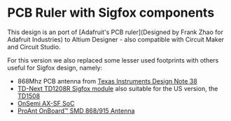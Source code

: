# PCB Ruler with Sigfox components

This design is an port of [Adafruit's PCB ruler](Designed by Frank Zhao for Adafruit Industries) to Altium Designer - also compatible with Circuit Maker and Circuit Studio.

For this version we also replaced some lesser used footprints with others useful for Sigfox design, namely:

* 868Mhz PCB antenna from [Texas Instruments Design Note 38](http://www.ti.com/lit/an/swra416/swra416.pdf)
* [TD-Next TD1208R Sigfox module](http://rfmodules.td-next.com/modules/td1208r/)
  also suitable for the US version, the [TD1508](http://rfmodules.td-next.com/modules/td1508/) 
* [OnSemi AX-SF SoC](http://www.onsemi.com/PowerSolutions/product.do?id=AX-SFEU%20MODULES) 
* [ProAnt OnBoard™ SMD 868/915 Antenna](http://www.proant.se/en/catalogue/internal-antennas/--onboard-smd-antenna/onboard-smd-868915-antenna-pid55.htm)  
 

